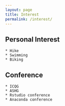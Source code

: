 ```yaml
---
layout: page
title: Interest
permalink: /interest/
---
```



## Personal Interest
    * Hike
    * Swimming
    * Biking
	
## Conference 
    * ICQG
    * ASHG
    * Rstudio conference
    * Anaconda conference	
	